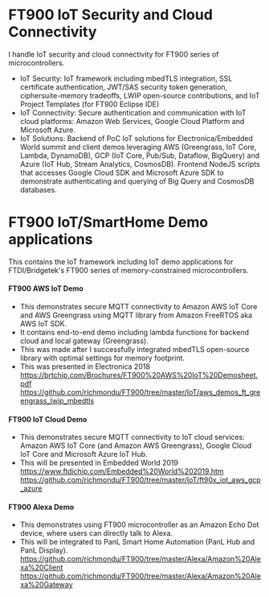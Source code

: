 # FT900 IoT Security and Cloud Connectivity

I handle IoT security and cloud connectivity for FT900 series of microcontrollers.

- IoT Security: IoT framework including mbedTLS integration, SSL certificate authentication, JWT/SAS security token generation, ciphersuite-memory tradeoffs, LWIP open-source contributions, and IoT Project Templates (for FT900 Eclipse IDE)
- IoT Connectivity: Secure authentication and communication with IoT cloud platforms: Amazon Web Services, Google Cloud Platform and Microsoft Azure.
- IoT Solutions: Backend of PoC IoT solutions for Electronica/Embedded World summit and client demos leveraging AWS (Greengrass, IoT Core, Lambda, DynamoDB), GCP (IoT Core, Pub/Sub, Dataflow, BigQuery) and Azure (IoT Hub, Stream Analytics, CosmosDB). Frontend NodeJS scripts that accesses Google Cloud SDK and Microsoft Azure SDK to demonstrate authenticating and querying of Big Query and CosmosDB databases.    


# FT900 IoT/SmartHome Demo applications

This contains the IoT framework including IoT demo applications for FTDI/Bridgetek's FT900 series of memory-constrained microcontrollers.

#### FT900 AWS IoT Demo
- This demonstrates secure MQTT connectivity to Amazon AWS IoT Core and AWS Greengrass using MQTT library from Amazon FreeRTOS aka AWS IoT SDK.
- It contains end-to-end demo including lambda functions for backend cloud and local gateway (Greengrass). 
- This was made after I successfully integrated mbedTLS open-source library with optimal settings for memory footprint.
- This was presented in Electronica 2018 https://brtchip.com/Brochures/FT900%20AWS%20IoT%20Demosheet.pdf
  https://github.com/richmondu/FT900/tree/master/IoT/aws_demos_ft_greengrass_lwip_mbedtls

#### FT900 IoT Cloud Demo
- This demonstrates secure MQTT connectivity to IoT cloud services: Amazon AWS IoT Core (and Amazon AWS Greengrass), Google Cloud IoT Core and Microsoft Azure IoT Hub.
- This will be presented in Embedded World 2019 https://www.ftdichip.com/Embedded%20World%202019.htm
  https://github.com/richmondu/FT900/tree/master/IoT/ft90x_iot_aws_gcp_azure
  
#### FT900 Alexa Demo
- This demonstrates using FT900 microcontroller as an Amazon Echo Dot device, where users can directly talk to Alexa.
- This will be integrated to PanL Smart Home Automation (PanL Hub and PanL Display).
  https://github.com/richmondu/FT900/tree/master/Alexa/Amazon%20Alexa%20Client
  https://github.com/richmondu/FT900/tree/master/Alexa/Amazon%20Alexa%20Gateway

